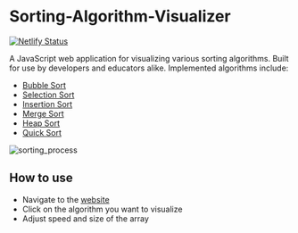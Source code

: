 # Sorting-Algorithm-Visualizer

[![Netlify Status](https://api.netlify.com/api/v1/badges/a3beda70-dcc4-42e1-8eda-8f974797b84d/deploy-status)](https://app.netlify.com/sites/astonishing-cuchufli-3eafbf/deploys)

A JavaScript web application for visualizing various sorting algorithms. Built for use by developers and educators alike. Implemented algorithms include:

- [Bubble Sort](https://en.wikipedia.org/wiki/Bubble_sort)
- [Selection Sort](https://en.wikipedia.org/wiki/Selection_sort)
- [Insertion Sort](https://en.wikipedia.org/wiki/Insertion_sort)
- [Merge Sort](https://en.wikipedia.org/wiki/Merge_sort)
- [Heap Sort](https://en.wikipedia.org/wiki/Heapsort)
- [Quick Sort](https://en.wikipedia.org/wiki/Quicksort)

![sorting_process](https://user-images.githubusercontent.com/55011564/125393471-a1f23680-e3c5-11eb-887e-0e908b0656b1.png)

## How to use

- Navigate to the [website](https://astonishing-cuchufli-3eafbf.netlify.app/)
- Click on the algorithm you want to visualize
- Adjust speed and size of the array
